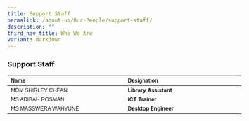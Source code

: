 ```yaml
---
title: Support Staff
permalink: /about-us/Our-People/support-staff/
description: ""
third_nav_title: Who We Are
variant: markdown
---
```

### **Support Staff**
<table border="0" cellpadding="0" cellspacing="0" style="width:624px">
<thead>
		<tr>
			<th scope="col" style="text-align:left; width:250px"><span style="font-size:12px"><span style="font-family:Arial,Helvetica,sans-serif">Name</span></span></th>
			<th scope="col" style="text-align:left; width:250px"><span style="font-size:12px"><span style="font-family:Arial,Helvetica,sans-serif">Designation</span></span></th>
		</tr>
	</thead>
<tbody>
		<tr>
			<td style="width:250px"><span style="font-size:12px"><span style="font-family:Arial,Helvetica,sans-serif">MDM SHIRLEY CHEAN</span></span></td>
			<td style="width:250px"><span style="font-size:12px"><strong>Library Assistant</strong></span></td>
</tr>
			<tr>
			<td style="width:250px"><span style="font-size:12px"><span style="font-family:Arial,Helvetica,sans-serif">MS ADIBAH ROSMAN</span></span></td>
			<td style="width:250px"><span style="font-size:12px"><strong>ICT Trainer</strong></span></td>
</tr>
			<tr>
			<td style="width:250px"><span style="font-size:12px"><span style="font-family:Arial,Helvetica,sans-serif">MS MASSWERA WAHYUNE</span></span></td>
			<td style="width:250px"><span style="font-size:12px"><strong>Desktop Engineer</strong></span></td>
</tr>
			<tr>
		</tr>
	</tbody>
</table>
<p>&nbsp;</p>